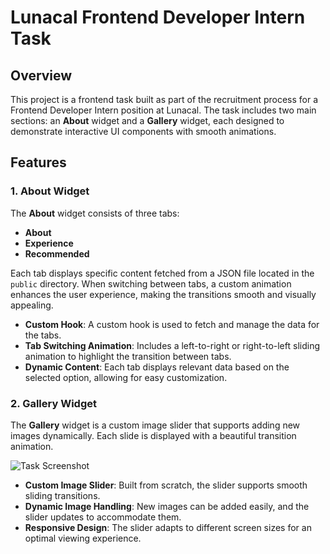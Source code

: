 # Lunacal Frontend Developer Intern Task

## Overview

This project is a frontend task built as part of the recruitment process for a Frontend Developer Intern position at Lunacal. The task includes two main sections: an **About** widget and a **Gallery** widget, each designed to demonstrate interactive UI components with smooth animations.

## Features

### 1. About Widget
The **About** widget consists of three tabs:
- **About**
- **Experience**
- **Recommended**

Each tab displays specific content fetched from a JSON file located in the `public` directory. When switching between tabs, a custom animation enhances the user experience, making the transitions smooth and visually appealing.

- **Custom Hook**: A custom hook is used to fetch and manage the data for the tabs.
- **Tab Switching Animation**: Includes a left-to-right or right-to-left sliding animation to highlight the transition between tabs.
- **Dynamic Content**: Each tab displays relevant data based on the selected option, allowing for easy customization.

### 2. Gallery Widget
The **Gallery** widget is a custom image slider that supports adding new images dynamically. Each slide is displayed with a beautiful transition animation.

![Task Screenshot](https://i.ibb.co/vQCwyJj/image.png")

- **Custom Image Slider**: Built from scratch, the slider supports smooth sliding transitions.
- **Dynamic Image Handling**: New images can be added easily, and the slider updates to accommodate them.
- **Responsive Design**: The slider adapts to different screen sizes for an optimal viewing experience.
